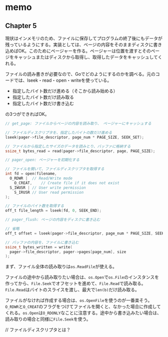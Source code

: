 # memo

## Chapter 5

現状はインメモリのため、ファイルに保存してプログラムの終了後にもデータが残っているようにする。実装としては、ページの内容をそのままディスクに書き込めばOK。このためにページャーを作る。ページャーは位置を渡すとそのページをキャッシュまたはディスクから取得し、取得したデータをキャッシュしてくれる。

ファイルの読み書きが必要なので、Goでどのようにするのかを調べる。元のコードでは、lseek・read・open・writeを使っている。

- 指定したバイト数だけ進める（そこから読み始める）
- 指定したバイト数だけ読み取る
- 指定したバイト数だけ書き込む

の3つができればOK。

```c
// get_page: ファイルからページの内容を読み取り、 ページャーにキャッシュする

// ファイルディスクリプタを、指定したバイトの数だけ進める
lseek(pager->file_descriptor, page_num * PAGE_SIZE, SEEK_SET);

// ファイルから指定したサイズのデータを読みとり、バッファに格納する
ssize_t bytes_read = read(pager->file_descriptor, page, PAGE_SIZE);

// pager_open: ページャーを初期化する

// ファイルを開いて、ファイルディスクリプタを取得する
int fd = open(filename,
  O_RDWR | 	// Read/Write mode
    O_CREAT,	// Create file if it does not exist
  S_IWUSR |	// User write permission
    S_IRUSR	// User read permission
);

// ファイルのバイト数を取得する
off_t file_length = lseek(fd, 0, SEEK_END);

// pager_flush: ページの内容をディスクに書き込む

// 省略
off_t offset = lseek(pager->file_descriptor, page_num * PAGE_SIZE, SEEK_SET);

// バッファの内容を、ファイルに書き込む
ssize_t bytes_written = write(
  pager->file_descriptor, pager->pages[page_num], size
);
```

まず、ファイル全体の読み取りは`os.ReadFile`が使える。

ファイルの途中から読み取りたい場合は、`os.Open`で`os.File`のインスタンスを作ってから、`File.Seek`でオフセットを進めて、`File.Read`で読み取る。`File.Read`はバイトのスライスを渡し、最大で`len(b)`だけ読み取る。

ファイルがなければ作成する場合は、`os.OpenFile`を使うのが一番楽そう。`O_RDWR`と`O_CREAT`のフラグをつけてファイルを開くと、なかった場合に作成してくれる。`os.Open`は`O_RDONLY`なことに注意する。途中から書き込みたい場合は、読み取りの場合と同様に`File.Seek`を使う。

// ファイルディスクリプタとは？
